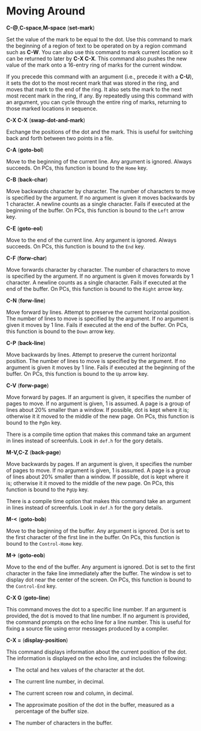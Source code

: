 # Moving Around


**C-@**,**C-space**,**M-space** (**set-mark**)

Set the value of the mark to be equal to the dot.
Use this command to mark the beginning of a region of text to be
operated on by a region command such as **C-W**.
You can also use this command to mark
current location so it can be returned to later by **C-X C-X**.
This command also pushes the new value of the mark onto a 16-entry
ring of marks for the current window.

If you precede this command
with an argument (i.e., precede it with a **C-U**),
it sets the dot to the most recent mark that was stored in the ring,
and moves that mark to the end of the ring.  It also sets the mark to the next most recent
mark in the ring, if any.
By repeatedly using this command with an argument, you can cycle through
the entire ring of marks, returning to those marked locations in sequence.

**C-X C-X** (**swap-dot-and-mark**)

Exchange the positions of the dot and the mark.
This is useful for switching back and forth between two points in a file.

**C-A** (**goto-bol**)

Move to the beginning of the current line. Any argument
is ignored. Always succeeds.
On PCs, this function is bound to the `Home` key.

**C-B** (**back-char**)

Move backwards character by character. The number of characters
to move is specified by the argument. If no argument is given it moves
backwards by 1 character. A newline counts as a single character. Fails
if executed at the beginning of the buffer.
On PCs, this function is bound to the `Left` arrow key.

**C-E** (**goto-eol**)

Move to the end of the current line. Any argument is ignored.
Always succeeds.
On PCs, this function is bound to the `End` key.

**C-F** (**forw-char**)

Move forwards character by character. The number of characters
to move is specified by the argument. If no argument is given it moves
forwards by 1 character. A newline counts as a single character. Fails
if executed at the end of the buffer.
On PCs, this function is bound to the `Right` arrow key.

**C-N** (**forw-line**)

Move forward by lines. Attempt to preserve the current horizontal
position. The number of lines to move is specified by the argument. If no
argument is given it moves by 1 line. Fails if executed at the end of the
buffer.
On PCs, this function is bound to the `Down` arrow key.

**C-P** (**back-line**)

Move backwards by lines. Attempt to preserve the current horizontal
position. The number of lines to move is specified by the argument. If no
argument is given it moves by 1 line. Fails if executed at the beginning of
the buffer.
On PCs, this function is bound to the `Up` arrow key.

**C-V** (**forw-page**)

Move forward by pages. If an argument is given, it specifies the
number of pages to move. If no argument is given, 1 is assumed.
A page is a group of lines about 20% smaller than a window.
If possible, dot is kept where it is; otherwise it it moved
to the middle of the new page.
On PCs, this function is bound to the `PgDn` key.

There is a compile time option that makes this command take an argument
in lines instead of screenfuls. Look in `def.h` for the gory details.

**M-V,C-Z** (**back-page**)

Move backwards by pages. If an argument is given, it specifies the
number of pages to move. If no argument is given, 1 is assumed.
A page is a group of lines about 20% smaller than a window.
If possible, dot is kept where it is; otherwise it it moved
to the middle of the new page.
On PCs, this function is bound to the `PgUp` key.

There is a compile time option that makes this command take an argument
in lines instead of screenfuls. Look in `def.h` for the gory details.

**M-<** (**goto-bob**)

Move to the beginning of the buffer. Any argument is ignored.
Dot is set to the first character of the first line in the buffer.
On PCs, this function is bound to the `Control-Home` key.

**M->** (**goto-eob**)

Move to the end of the buffer. Any argument is ignored. Dot is
set to the first character in the fake line immediately after the buffer.
The window is set to display dot near the center of the screen.
On PCs, this function is bound to the `Control-End` key.

**C-X G** (**goto-line**)

This command moves the dot to a specific line number.
If an argument is provided, the dot is moved to that line number.
If no argument is provided, the command prompts on the echo line
for a line number.
This is useful for fixing a source file using error messages produced
by a compiler.

**C-X =** (**display-position**)

This command displays information about the current position of the
dot.  The information is displayed on the echo line,
and includes
the following:

* The octal and hex values of the character at the dot.

* The current line number, in decimal.

* The current screen row and column, in decimal.

* The approximate position of the dot in the buffer,
measured as a percentage of the buffer size.

* The number of characters in the buffer.

